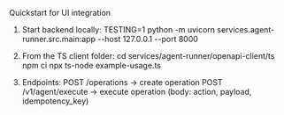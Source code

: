 Quickstart for UI integration

1. Start backend locally:
   TESTING=1 python -m uvicorn services.agent-runner.src.main:app --host 127.0.0.1 --port 8000

2. From the TS client folder:
   cd services/agent-runner/openapi-client/ts
   npm ci
   npx ts-node example-usage.ts

3. Endpoints:
   POST /operations -> create operation
   POST /v1/agent/execute -> execute operation (body: action, payload, idempotency_key)
